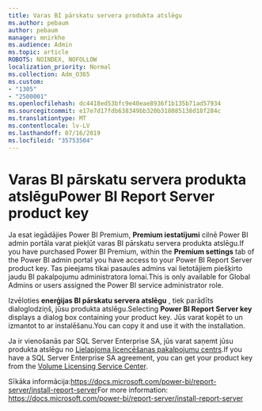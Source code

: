 ```yaml
---
title: Varas BI pārskatu servera produkta atslēgu
ms.author: pebaum
author: pebaum
manager: mnirkhe
ms.audience: Admin
ms.topic: article
ROBOTS: NOINDEX, NOFOLLOW
localization_priority: Normal
ms.collection: Adm_O365
ms.custom:
- "1305"
- "2500001"
ms.openlocfilehash: dc4418ed53bfc9e40eae8936f1b135b71ad57934
ms.sourcegitcommit: e17e7d17fdb638349bb320b318085138d18f284c
ms.translationtype: MT
ms.contentlocale: lv-LV
ms.lasthandoff: 07/16/2019
ms.locfileid: "35753504"
---
```

# <a name="power-bi-report-server-product-key"></a><span data-ttu-id="850f4-102">Varas BI pārskatu servera produkta atslēgu</span><span class="sxs-lookup"><span data-stu-id="850f4-102">Power BI Report Server product key</span></span>

<span data-ttu-id="850f4-103">Ja esat iegādājies Power BI Premium, **Premium iestatījumi** cilnē Power BI admin portāla varat piekļūt varas BI pārskatu servera produkta atslēgu.</span><span class="sxs-lookup"><span data-stu-id="850f4-103">If you have purchased Power BI Premium, within the **Premium settings** tab of the Power BI admin portal you have access to your Power BI Report Server product key.</span></span> <span data-ttu-id="850f4-104">Tas pieejams tikai pasaules admins vai lietotājiem piešķirto jaudu BI pakalpojumu administratora lomai.</span><span class="sxs-lookup"><span data-stu-id="850f4-104">This is only available for Global Admins or users assigned the Power BI service administrator role.</span></span>

<span data-ttu-id="850f4-105">Izvēloties **enerģijas BI pārskatu servera atslēgu** , tiek parādīts dialoglodziņš, jūsu produkta atslēgu.</span><span class="sxs-lookup"><span data-stu-id="850f4-105">Selecting **Power BI Report Server key** displays a dialog box containing your product key.</span></span> <span data-ttu-id="850f4-106">Jūs varat kopēt to un izmantot to ar instalēšanu.</span><span class="sxs-lookup"><span data-stu-id="850f4-106">You can copy it and use it with the installation.</span></span>

<span data-ttu-id="850f4-107">Ja ir vienošanās par SQL Server Enterprise SA, jūs varat saņemt jūsu produkta atslēgu no [Lielapjoma licencēšanas pakalpojumu centrs](https://www.microsoft.com/Licensing/servicecenter/).</span><span class="sxs-lookup"><span data-stu-id="850f4-107">If you have a SQL Server Enterprise SA agreement, you can get your product key from the [Volume Licensing Service Center](https://www.microsoft.com/Licensing/servicecenter/).</span></span>

<span data-ttu-id="850f4-108">Sīkāka informācija:https://docs.microsoft.com/power-bi/report-server/install-report-server</span><span class="sxs-lookup"><span data-stu-id="850f4-108">For more information: https://docs.microsoft.com/power-bi/report-server/install-report-server</span></span>
